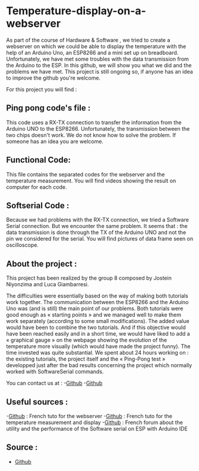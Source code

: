 # Temperature-display-on-a-webserver
As part of the course of Hardware & Software , we tried to create a webserver on which we could be able to display the temperature with the help of an Arduino Uno, an ESP8266 and a mini set up on breadboard. Unfortunately, we have met some troubles with the data transmission from the Arduino to the ESP. In this github, we will show you what we did and the problems we have met. This project is still ongoing so, if anyone has an idea to improve the github you're welcome.

For this project you will find  :
## Ping pong code's file : 
This code uses a RX-TX connection to transfer the information from the Arduino UNO to the ESP8266. Unfortunately, the transmission between the two chips doesn't work. We do not know how to solve the problem. If someone has an idea you are welcome.
##  Functional Code:
This file contains the separated codes for the webserver and the temperature measurement. You will find videos showing the result on computer for each code.
##  Softserial Code :
Because we had problems with the RX-TX connection, we tried a Software Serial connection. But we encounter the same problem. It seems that : the data transmission is done through the TX of the Arduino UNO and not the pin we considered for the serial. You will find pictures of data frame seen on oscilloscope.
## About the project :
This project has been realized by the group 8 composed by Jostein Niyonzima and Luca Giambarresi.

The difficulties were essentially based on the way of making both tutorials work together. The communication between the ESP8266 and the Arduino Uno was (and is still) the main point of our problems. Both tutorials were good enough as « starting points » and we managed well to make them work separately (according to some small modifications). 
The added value would have been to combine the two tutorials. And if this objective would have been reached easily and in a short time, we would have liked to add a « graphical gauge » on the webpage showing the evolution of the temperature more visually (which would have made the project funny).
The time invested was quite substantial. We spent about 24 hours working on : the existing tutorials, the project itself and the « Ping-Pong test » developped just after the bad results concerning the project which normally worked with SoftwareSerial commands.


You can contact us at :
-[Github](Jostein.niyonzima@student.umons.ac.be)
-[Github](Luca.giambarresi@student.umons.ac.be)

## Useful sources :
-[Github](https://projetsdiy.fr/esp8266-serveur-web-interface-graphique-html/) : French tuto for the webserver
 -[Github](https://www.carnetdumaker.net/articles/mesurer-une-temperature-avec-un-capteur-lm35-et-une-carte-arduino-genuino/ ) : French tuto for the temperature measurement and display 
-[Github](https://forum.arduino.cc/index.php?topic=354933.0) : French forum about the utility and the performance of the Software serial on ESP with Arduino IDE 

## Source : 
- [Github](https://github.com/j-niyosz/Temperature-display-on-a-webserver)
